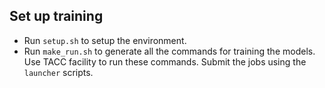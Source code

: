 ## Set up training
* Run `setup.sh` to setup the environment. 
* Run `make_run.sh` to generate all the commands for training the models. Use TACC facility to run these commands. Submit the jobs using the `launcher` scripts.
